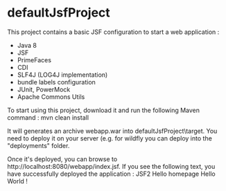 # defaultJsfProject
This project contains a basic JSF configuration to start a web application :
  - Java 8
  - JSF
  - PrimeFaces
  - CDI
  - SLF4J (LOG4J implementation)
  - bundle labels configuration
  - JUnit, PowerMock
  - Apache Commons Utils

To start using this project, download it and run the following Maven command :
      mvn clean install
      
It will generates an archive webapp.war into defaultJsfProject\target\. 
You need to deploy it on your server (e.g. for wildfly you can deploy into the "deployments" folder.

Once it's deployed, you can browse to http://localhost:8080/webapp/index.jsf. 
If you see the following text, you have successfully deployed the application :
JSF2 Hello homepage
Hello World !
